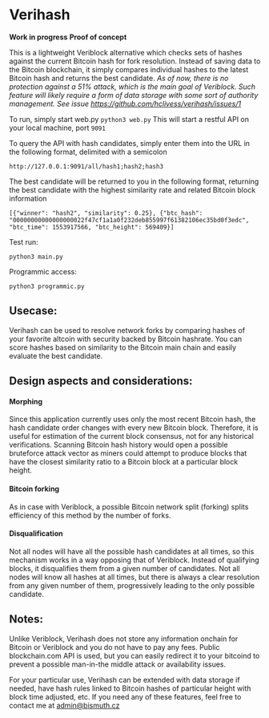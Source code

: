 # Verihash

**Work in progress**
**Proof of concept**

This is a lightweight Veriblock alternative which checks sets of hashes against the current Bitcoin hash for fork resolution. Instead of saving data to the Bitcoin blockchain, it simply compares individual hashes to the latest Bitcoin hash and returns the best candidate. _As of now, there is no protection against a 51% attack, which is the main goal of Veriblock. Such feature will likely require a form of data storage with some sort of authority management. See issue https://github.com/hclivess/verihash/issues/1_

To run, simply start web.py
```python3 web.py```
This will start a restful API on your local machine, port ```9091```

To query the API with hash candidates, simply enter them into the URL in the following format, delimited with a semicolon

 ```
 http://127.0.0.1:9091/all/hash1;hash2;hash3
 ```
 The best candidate will be returned to you in the following format, returning the best candidate with the highest similarity rate and related Bitcoin block information
 ```
 [{"winner": "hash2", "similarity": 0.25}, {"btc_hash": "00000000000000000022f47cf1a1a0f232deb855997f61382106ec35bd0f3edc", "btc_time": 1553917566, "btc_height": 569409}]
 ```
 Test run:
  ```
  python3 main.py
  ```
 Programmic access:
 ```
 python3 programmic.py
 ```
 ## Usecase:
 
 Verihash can be used to resolve network forks by comparing hashes of your favorite altcoin with security backed by Bitcoin hashrate. You can score hashes based on similarity to the Bitcoin main chain and easily evaluate the best candidate.
 
 
 ## Design aspects and considerations:
 
 #### Morphing
 Since this application currently uses only the most recent Bitcoin hash, the hash candidate order changes with every new Bitcoin block. Therefore, it is useful for estimation of the current block consensus, not for any historical verifications. Scanning Bitcoin hash history would open a possible bruteforce attack vector as miners could attempt to produce blocks that have the closest similarity ratio to a Bitcoin block at a particular block height.
  
 #### Bitcoin forking
As in case with Veriblock, a possible Bitcoin network split (forking) splits efficiency of this method by the number of forks.

 #### Disqualification
 Not all nodes will have all the possible hash candidates at all times, so this mechanism works in a way opposing that of Veriblock. Instead of qualifying blocks, it disqualifies them from a given number of candidates. Not all nodes will know all hashes at all times, but there is always a clear resolution from any given number of them, progressively leading to the only possible candidate.
  
 ## Notes:
 
 Unlike Veriblock, Verihash does not store any information onchain for Bitcoin or Veriblock and you do not have to pay any fees. Public blockchain.com API is used, but you can easily redirect it to your bitcoind to prevent a possible man-in-the middle attack or availability issues. 
 
 For your particular use, Verihash can be extended with data storage if needed, have hash rules linked to Bitcoin hashes of particular height with block time adjusted, etc. If you need any of these features, feel free to contact me at admin@bismuth.cz
 
